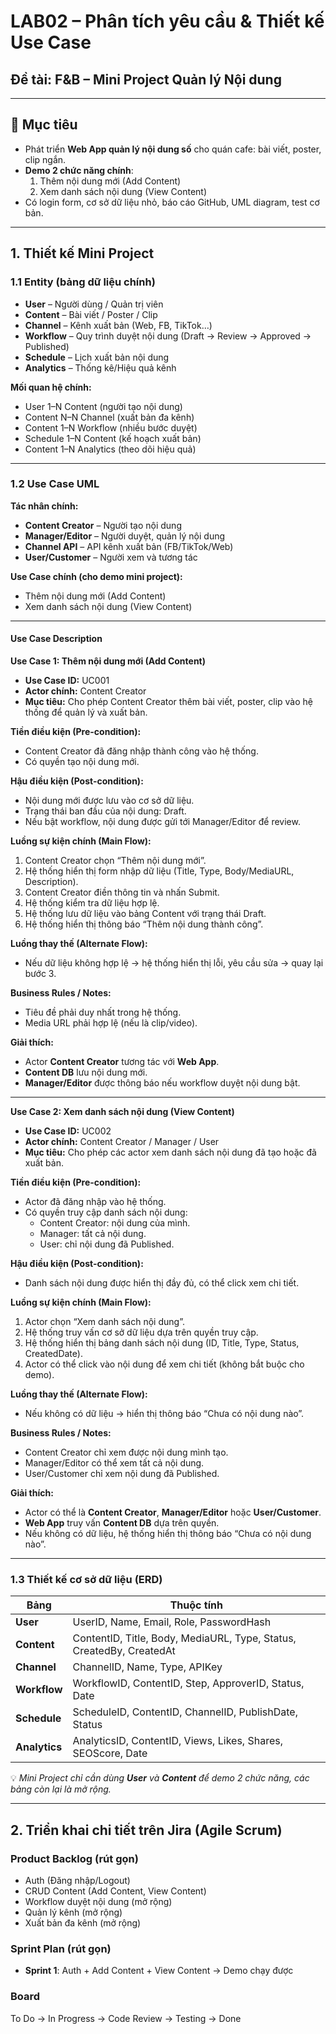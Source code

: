 # LAB02 – Phân tích yêu cầu & Thiết kế Use Case  
## Đề tài: F&B – Mini Project Quản lý Nội dung

---

## 🎯 Mục tiêu  
- Phát triển **Web App quản lý nội dung số** cho quán cafe: bài viết, poster, clip ngắn.  
- **Demo 2 chức năng chính**:  
  1. Thêm nội dung mới (Add Content)  
  2. Xem danh sách nội dung (View Content)  
- Có login form, cơ sở dữ liệu nhỏ, báo cáo GitHub, UML diagram, test cơ bản.  

---

## 1. Thiết kế Mini Project  

### 1.1 Entity (bảng dữ liệu chính)  
- **User** – Người dùng / Quản trị viên  
- **Content** – Bài viết / Poster / Clip  
- **Channel** – Kênh xuất bản (Web, FB, TikTok…)  
- **Workflow** – Quy trình duyệt nội dung (Draft → Review → Approved → Published)  
- **Schedule** – Lịch xuất bản nội dung  
- **Analytics** – Thống kê/Hiệu quả kênh  

**Mối quan hệ chính:**  
- User 1–N Content (người tạo nội dung)  
- Content N–N Channel (xuất bản đa kênh)  
- Content 1–N Workflow (nhiều bước duyệt)  
- Schedule 1–N Content (kế hoạch xuất bản)  
- Content 1–N Analytics (theo dõi hiệu quả)  

---

### 1.2 Use Case UML  

**Tác nhân chính:**  
- **Content Creator** – Người tạo nội dung  
- **Manager/Editor** – Người duyệt, quản lý nội dung  
- **Channel API** – API kênh xuất bản (FB/TikTok/Web)  
- **User/Customer** – Người xem và tương tác  

**Use Case chính (cho demo mini project):**  
- Thêm nội dung mới (Add Content)  
- Xem danh sách nội dung (View Content)  

---

#### Use Case Description  

**Use Case 1: Thêm nội dung mới (Add Content)**  
- **Use Case ID:** UC001  
- **Actor chính:** Content Creator  
- **Mục tiêu:** Cho phép Content Creator thêm bài viết, poster, clip vào hệ thống để quản lý và xuất bản.  

**Tiền điều kiện (Pre-condition):**  
- Content Creator đã đăng nhập thành công vào hệ thống.  
- Có quyền tạo nội dung mới.  

**Hậu điều kiện (Post-condition):**  
- Nội dung mới được lưu vào cơ sở dữ liệu.  
- Trạng thái ban đầu của nội dung: Draft.  
- Nếu bật workflow, nội dung được gửi tới Manager/Editor để review.  

**Luồng sự kiện chính (Main Flow):**  
1. Content Creator chọn “Thêm nội dung mới”.  
2. Hệ thống hiển thị form nhập dữ liệu (Title, Type, Body/MediaURL, Description).  
3. Content Creator điền thông tin và nhấn Submit.  
4. Hệ thống kiểm tra dữ liệu hợp lệ.  
5. Hệ thống lưu dữ liệu vào bảng Content với trạng thái Draft.  
6. Hệ thống hiển thị thông báo “Thêm nội dung thành công”.  

**Luồng thay thế (Alternate Flow):**  
- Nếu dữ liệu không hợp lệ → hệ thống hiển thị lỗi, yêu cầu sửa → quay lại bước 3.  

**Business Rules / Notes:**  
- Tiêu đề phải duy nhất trong hệ thống.  
- Media URL phải hợp lệ (nếu là clip/video).  

**Giải thích:**  
- Actor **Content Creator** tương tác với **Web App**.  
- **Content DB** lưu nội dung mới.  
- **Manager/Editor** được thông báo nếu workflow duyệt nội dung bật.  

---

**Use Case 2: Xem danh sách nội dung (View Content)**  
- **Use Case ID:** UC002  
- **Actor chính:** Content Creator / Manager / User  
- **Mục tiêu:** Cho phép các actor xem danh sách nội dung đã tạo hoặc đã xuất bản.  

**Tiền điều kiện (Pre-condition):**  
- Actor đã đăng nhập vào hệ thống.  
- Có quyền truy cập danh sách nội dung:  
  - Content Creator: nội dung của mình.  
  - Manager: tất cả nội dung.  
  - User: chỉ nội dung đã Published.  

**Hậu điều kiện (Post-condition):**  
- Danh sách nội dung được hiển thị đầy đủ, có thể click xem chi tiết.  

**Luồng sự kiện chính (Main Flow):**  
1. Actor chọn “Xem danh sách nội dung”.  
2. Hệ thống truy vấn cơ sở dữ liệu dựa trên quyền truy cập.  
3. Hệ thống hiển thị bảng danh sách nội dung (ID, Title, Type, Status, CreatedDate).  
4. Actor có thể click vào nội dung để xem chi tiết (không bắt buộc cho demo).  

**Luồng thay thế (Alternate Flow):**  
- Nếu không có dữ liệu → hiển thị thông báo “Chưa có nội dung nào”.  

**Business Rules / Notes:**  
- Content Creator chỉ xem được nội dung mình tạo.  
- Manager/Editor có thể xem tất cả nội dung.  
- User/Customer chỉ xem nội dung đã Published.  

**Giải thích:**  
- Actor có thể là **Content Creator**, **Manager/Editor** hoặc **User/Customer**.  
- **Web App** truy vấn **Content DB** dựa trên quyền.  
- Nếu không có dữ liệu, hệ thống hiển thị thông báo “Chưa có nội dung nào”.  

---

### 1.3 Thiết kế cơ sở dữ liệu (ERD)  

| Bảng      | Thuộc tính |
|-----------|------------|
| **User** | UserID, Name, Email, Role, PasswordHash |
| **Content** | ContentID, Title, Body, MediaURL, Type, Status, CreatedBy, CreatedAt |
| **Channel** | ChannelID, Name, Type, APIKey |
| **Workflow** | WorkflowID, ContentID, Step, ApproverID, Status, Date |
| **Schedule** | ScheduleID, ContentID, ChannelID, PublishDate, Status |
| **Analytics** | AnalyticsID, ContentID, Views, Likes, Shares, SEOScore, Date |

💡 *Mini Project chỉ cần dùng **User** và **Content** để demo 2 chức năng, các bảng còn lại là mở rộng.*  

---

## 2. Triển khai chi tiết trên Jira (Agile Scrum)  

### Product Backlog (rút gọn)  
- Auth (Đăng nhập/Logout)  
- CRUD Content (Add Content, View Content)  
- Workflow duyệt nội dung (mở rộng)  
- Quản lý kênh (mở rộng)  
- Xuất bản đa kênh (mở rộng)  

### Sprint Plan (rút gọn)  
- **Sprint 1**: Auth + Add Content + View Content → Demo chạy được  

### Board  
To Do → In Progress → Code Review → Testing → Done  
